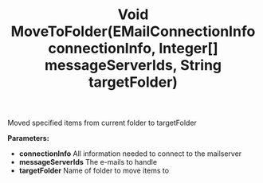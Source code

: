 ﻿---
uid: crmscript_ref_NSEMailAgent_MoveToFolder
title: Void MoveToFolder(EMailConnectionInfo connectionInfo, Integer[] messageServerIds, String targetFolder)
intellisense: NSEMailAgent.MoveToFolder
keywords: NSEMailAgent, MoveToFolder
so.topic: reference
---

Moved specified items from current folder to targetFolder

**Parameters:**
 - **connectionInfo** All information needed to connect to the mailserver
 - **messageServerIds** The e-mails to handle
 - **targetFolder** Name of folder to move items to
